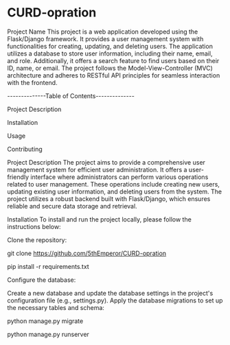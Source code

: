# CURD-opration
Project Name
This project is a web application developed using the Flask/Django framework. It provides a user management system with functionalities for creating, updating, and deleting users. The application utilizes a database to store user information, including their name, email, and role. Additionally, it offers a search feature to find users based on their ID, name, or email. The project follows the Model-View-Controller (MVC) architecture and adheres to RESTful API principles for seamless interaction with the frontend.

 --------------Table of Contents--------------

Project Description

Installation

Usage

Contributing





Project Description
The project aims to provide a comprehensive user management system for efficient user administration. It offers a user-friendly interface where administrators can perform various operations related to user management. These operations include creating new users, updating existing user information, and deleting users from the system. The project utilizes a robust backend built with Flask/Django, which ensures reliable and secure data storage and retrieval.

Installation
To install and run the project locally, please follow the instructions below:

Clone the repository:

git clone https://github.com/5thEmperor/CURD-opration




pip install -r requirements.txt



Configure the database:

Create a new database and update the database settings in the project's configuration file (e.g., settings.py).
Apply the database migrations to set up the necessary tables and schema:



python manage.py migrate


python manage.py runserver




